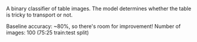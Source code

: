A binary classifier of table images. The model determines whether the table is tricky to transport or not.

Baseline accuracy: ~80%, so there's room for improvement!
Number of images: 100 (75:25 train:test split)
